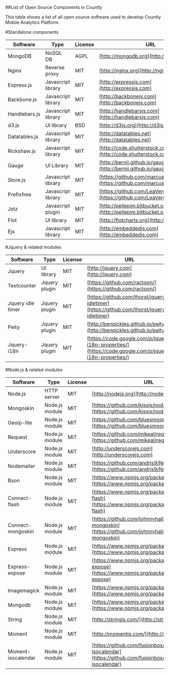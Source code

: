 ##List of Open Source Components in Countly

This table shows a list of all open source software used to develop Countly Mobile Analytics Platform.

#Standalone components

| **Software** | **Type** | **License** | **URL** |
| --- | --- | --- | --- |
| MongoDB | NoSQL DB | AGPL | [http://mongodb.org](http://mongodb.org) |
| Nginx | Reverse proxy | MIT | [http://nginx.org](http://nginx.org) |
| Express.js | Javascript library | MIT | [http://expressjs.com](http://expressjs.com) |
| Backbone.js | Javascript library | MIT | [http://backbonejs.com](http://backbonejs.com) |
| Handlebars.js | Javascript library | MIT | [http://handlebarsjs.com](http://handlebarsjs.com) |
| d3.js | UI library | BSD | [http://d3js.org](http://d3js.org) |
| Datatables.js | Javascript library | MIT | [http://datatables.net](http://datatables.net) |
| Rickshaw.js | Javascript library | MIT | [http://code.shutterstock.com/rickshaw/](http://code.shutterstock.com/rickshaw/) |
| Gauge | UI Library | MIT | [http://bernii.github.io/gauge.js/](http://bernii.github.io/gauge.js/) |
| Store.js | Javascript library | MIT | [https://github.com/marcuswestin/store.js/](https://github.com/marcuswestin/store.js/) |
| Prefixfree | Javascript library | MIT | [https://github.com/LeaVerou/prefixfree](https://github.com/LeaVerou/prefixfree) |
| Jstz | Javascript plugin | MIT | [http://pellepim.bitbucket.org/jstz/](http://pellepim.bitbucket.org/jstz/) |
| Flot | UI library | MIT | [http://flotcharts.org](http://flotcharts.org) |
| Ejs | Javascript library | MIT | [http://embeddedjs.com](http://embeddedjs.com) |

#Jquery & related modules

| **Software** | **Type** | **License** | **URL** |
| --- | --- | --- | --- |
| Jquery | UI library | MIT | [http://jquery.com](http://jquery.com) |
| Textcounter | Jquery plugin | MIT | [https://github.com/ractoon/](https://github.com/ractoon/) |
| Jquery idle timer | Jquery plugin | MIT | [https://github.com/thorst/jquery-idletimer](https://github.com/thorst/jquery-idletimer) |
| Peity | Jquery plugin | MIT | [http://benpickles.github.io/peity](http://benpickles.github.io/peity) |
| Jquery-i18n | Jquery plugin | MIT | [https://code.google.com/p/jquery-i18n-properties/](https://code.google.com/p/jquery-i18n-properties/) |

#Node.js & related modules

| **Software** | **Type** | **License** | **URL** |
| --- | --- | --- | --- |
| Node.js | HTTP server | MIT | [http://nodejs.org](http://nodejs.org) |
| Mongoskin | Node.js module | MIT | [https://github.com/kissjs/node-mongoskin](https://github.com/kissjs/node-mongoskin) |
| Geoip-lite | Node.js module | MIT | [https://github.com/bluesmoon/node-geoip](https://github.com/bluesmoon/node-geoip) |
| Request | Node.js module | MIT | [https://github.com/mikeal/request](https://github.com/mikeal/request) |
| Underscore | Node.js module | MIT | [http://underscorejs.com](http://underscorejs.com) |
| Nodemailer | Node.js module | MIT | [https://github.com/andris9/Nodemailer](https://github.com/andris9/Nodemailer) |
| Bson | Node.js module | MIT | [https://www.npmjs.org/package/bson](https://www.npmjs.org/package/bson) |
| Connect-flash | Node.js module | MIT | [https://www.npmjs.org/package/connect-flash](https://www.npmjs.org/package/connect-flash) |
| Connect-mongoskin | Node.js module | MIT | [https://github.com/johnnyhalife/connect-mongoskin](https://github.com/johnnyhalife/connect-mongoskin) |
| Express | Node.js module | MIT | [https://www.npmjs.org/package/express](https://www.npmjs.org/package/express) |
| Express-expose | Node.js module | MIT | [https://www.npmjs.org/package/express-expose](https://www.npmjs.org/package/express-expose) |
| Imagemagick | Node.js module | MIT | [https://www.npmjs.org/package/imagemagick](https://www.npmjs.org/package/imagemagick) |
| Mongodb | Node.js module | MIT | [https://www.npmjs.org/package/mongodb](https://www.npmjs.org/package/mongodb) |
| String | Node.js module | MIT | [http://stringjs.com/](http://stringjs.com/) |
| Moment | Node.js module | MIT | [http://momentjs.com/](http://momentjs.com/) |
| Moment-isocalendar | Node.js module | MIT | [https://github.com/fusionbox/moment-isocalendar](https://github.com/fusionbox/moment-isocalendar) |
